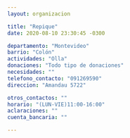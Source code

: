 ```yaml
---
layout: organizacion

title: "Repique"
date: 2020-08-10 23:30:45 -0300

departamento: "Montevideo"
barrio: "Colón"
actividades: "Olla"
donaciones: "Todo tipo de donaciones"
necesidades: ""
telefono_contacto: "091269590"
direccion: "Amandau 5722"

otros_contactos: ""
horario: "(LUN-VIE)11:00-16:00"
aclaraciones: ""
cuenta_bancaria: ""

---
```

